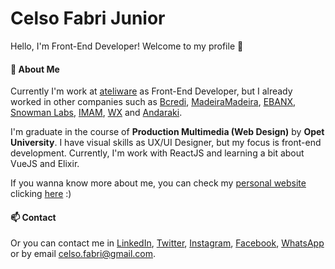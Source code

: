 # Celso Fabri Junior

Hello, I'm Front-End Developer! Welcome to my profile :space_invader:

#### :fox_face: About Me
Currently I'm work at [ateliware](https://www.ateliware.com/) as Front-End Developer, but I already worked in other companies such as [Bcredi](https://bcredi.com.br), [MadeiraMadeira](https://www.madeiramadeira.com.br/), [EBANX](https://ebanx.com/br), [Snowman Labs](https://snowmanlabs.com.br), [IMAM](https://imam.ag), [WX](https://agenciawx.com.br) and [Andaraki](https://andaraki.com.br). 

I'm graduate in the course of **Production Multimedia (Web Design)** by **Opet University**. I have visual skills as UX/UI Designer, but my focus is front-end development. Currently, I'm work with ReactJS and learning a bit about VueJS and Elixir.

If you wanna know more about me, you can check my [personal website](https://celsofabri.com) clicking [here](https://celsofabri.github.io) :)

#### :mailbox: Contact

Or you can contact me in [LinkedIn](https://www.linkedin.com/in/celsofabri/), [Twitter](https://twitter.com/celsofabri), [Instagram](https://instagram.com/celso.cwb), [Facebook](https://facebook.com/celsofabrijr), [WhatsApp](https://api.whatsapp.com/send?phone=5541991222951) or by email celso.fabri@gmail.com.

